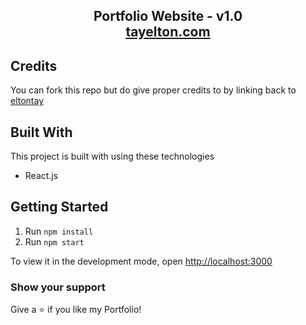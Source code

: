 <h2 align="center">
    Portfolio Website - v1.0 <br/>
    <a href="http://tayelton.com"
    >tayelton.com</a>
</h2>

## Credits

You can fork this repo but do give proper credits to by linking back to [eltontay](https://github.com/eltontay/Portfolio)

## Built With

This project is built with using these technologies

- React.js

## Getting Started

1. Run `npm install`
2. Run `npm start`

To view it in the development mode, open [http://localhost:3000](http://localhost:3000)

### Show your support

Give a ⭐ if you like my Portfolio!
